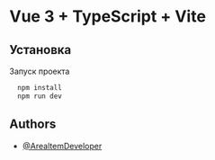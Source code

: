# Vue 3 + TypeScript + Vite

## Установка

Запуск проекта

```bash
  npm install
  npm run dev
```

## Authors

- [@ArealtemDeveloper](https://www.github.com/ArealtemDeveloper)

